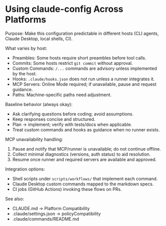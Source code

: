 # Using claude-config Across Platforms

Purpose: Make this configuration predictable in different hosts (CLI agents, Claude Desktop, local shells, CI).

What varies by host:
- Preambles: Some hosts require short preambles before tool calls.
- Commits: Some hosts restrict `git commit` without approval.
- Custom Commands: `/...` commands are advisory unless implemented by the host.
- Hooks: `.claude/hooks.json` does not run unless a runner integrates it.
- MCP Servers: Online Mode required; if unavailable, pause and request guidance.
- Paths: Machine-specific paths need adjustment.

Baseline behavior (always okay):
- Ask clarifying questions before coding; avoid assumptions.
- Keep responses concise and structured.
- Plan → implement; verify with tests/docs when applicable.
- Treat custom commands and hooks as guidance when no runner exists.

MCP unavailability handling:
1. Pause and notify that MCP/runner is unavailable; do not continue offline.
2. Collect minimal diagnostics (versions, auth status) to aid resolution.
3. Resume once runner and required servers are available and approved.

Integration options:
- Shell scripts under `scripts/workflows/` that implement each command.
- Claude Desktop custom commands mapped to the markdown specs.
- CI jobs (GitHub Actions) invoking these flows on PRs.

See also:
- CLAUDE.md → Platform Compatibility
- .claude/settings.json → policyCompatibility
- .claude/commands/README.md
